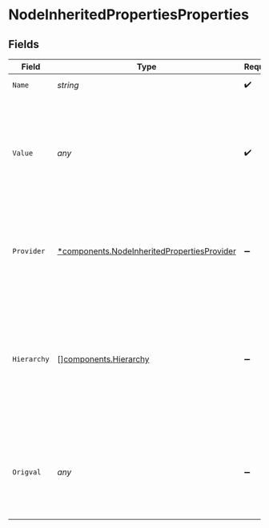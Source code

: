 # NodeInheritedPropertiesProperties


## Fields

| Field                                                                                                                | Type                                                                                                                 | Required                                                                                                             | Description                                                                                                          | Example                                                                                                              |
| -------------------------------------------------------------------------------------------------------------------- | -------------------------------------------------------------------------------------------------------------------- | -------------------------------------------------------------------------------------------------------------------- | -------------------------------------------------------------------------------------------------------------------- | -------------------------------------------------------------------------------------------------------------------- |
| `Name`                                                                                                               | *string*                                                                                                             | :heavy_check_mark:                                                                                                   | Property name                                                                                                        | datacenter                                                                                                           |
| `Value`                                                                                                              | *any*                                                                                                                | :heavy_check_mark:                                                                                                   | Resolved (ie, with inheritance and overriding done) property value (can be a string or JSON object)                  | AMS2                                                                                                                 |
| `Provider`                                                                                                           | [*components.NodeInheritedPropertiesProvider](../../models/components/nodeinheritedpropertiesprovider.md)            | :heavy_minus_sign:                                                                                                   | Property provider (if the property is not a simple node property)                                                    |                                                                                                                      |
| `Hierarchy`                                                                                                          | [][components.Hierarchy](../../models/components/hierarchy.md)                                                       | :heavy_minus_sign:                                                                                                   | A description of the inheritance hierarchy for that property, with most direct parent at head and oldest one at tail |                                                                                                                      |
| `Origval`                                                                                                            | *any*                                                                                                                | :heavy_minus_sign:                                                                                                   | The original value (ie, before overriding and inheritance resolution) for that node                                  | AMS2                                                                                                                 |